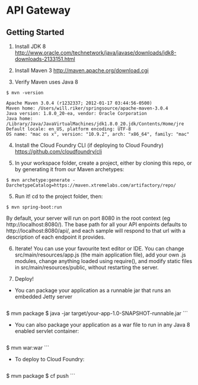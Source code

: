 # API Gateway

## Getting Started
1. Install JDK 8
http://www.oracle.com/technetwork/java/javase/downloads/jdk8-downloads-2133151.html

2. Install Maven 3 
http://maven.apache.org/download.cgi 

3. Verify Maven uses Java 8
  ```
$ mvn -version
  ```
  ```
Apache Maven 3.0.4 (r1232337; 2012-01-17 03:44:56-0500)
Maven home: /Users/will.riker/springsource/apache-maven-3.0.4
Java version: 1.8.0_20-ea, vendor: Oracle Corporation
Java home: /Library/Java/JavaVirtualMachines/jdk1.8.0_20.jdk/Contents/Home/jre
Default locale: en_US, platform encoding: UTF-8
OS name: "mac os x", version: "10.9.2", arch: "x86_64", family: "mac"
  ```

4. Install the Cloud Foundry CLI (if deploying to Cloud Foundry)
https://github.com/cloudfoundry/cli

4. In your workspace folder, create a project, either by cloning this repo, or by generating it from our Maven archetypes:
  ```
$ mvn archetype:generate -DarchetypeCatalog=https://maven.xtremelabs.com/artifactory/repo/ 
  ```

5. Run it! cd to the project folder, then:
  ``` 
$ mvn spring-boot:run
  ```
  By default, your server will run on port 8080 in the root context (eg http://localhost:8080/). The base path for all your API enpoints defaults to http://localhost:8080/api/, and each sample will respond to that url with a description of each endpoint it provides.

6. Iterate! You can use your favourite text editor or IDE. You can change src/main/resources/app.js (the main application file), add your own .js modules, change anything loaded using require(), and modify static files in src/main/resources/public, without restarting the server.

7. Deploy!

  * You can package your application as a runnable jar that runs an embedded Jetty server
    
    ```
$ mvn package
$ java -jar target/your-app-1.0-SNAPSHOT-runnable.jar
    ```
  * You can also package your application as a war file to run in any Java 8 enabled servlet container:
    
    ```
$ mvn war:war
    ```
  * To deploy to Cloud Foundry:
    
    ```
$ mvn package
$ cf push
    ```
